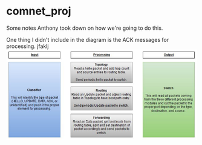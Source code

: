# comnet_proj
Some notes Anthony took down on how we're going to do this.

One thing I didn't include in the diagram is the ACK messages for processing.
jfaklj
![alt tag](diagrams/diagram.JPG)
